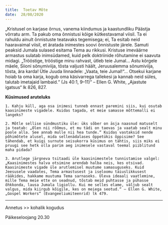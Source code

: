 ```yaml
---
title:  Toetav Mõte
date:  28/08/2020
---
```


„Kristusel on karjase õrnus, vanema kiindumus ja kaastundliku Päästja võrratu arm. Ta pakub oma õnnistusi kõige kütkestavamal viisil. Ta ei rahuldu ainult õnnistuste teatavaks tegemisega; ei, Ta esitab neid haaravaimal viisil, et äratada inimestes soovi õnnistuste järele. Samuti peaksid Jumala sulased esitama Tema au rikkusi. Kristuse imeväärne armastus sulatab inimsüdamed, kuid pelk doktriinide rõhutamine ei saavuta midagi. „Trööstige, trööstige minu rahvast, ütleb teie Jumal… Astu kõrgele mäele, Siioni sõnumiviija, tõsta valjusti häält, Jeruusalemma sõnumiviija, tõsta, ära karda! Ütle Juuda linnadele: „Vaata, teie Jumal!“… Otsekui karjane hoiab ta oma karja, kogub oma käsivarrega tallekesi ja kannab neid süles, talutab imetajaid lambaid.“ (Js 40:1, 9–11)“ – Ellen G. White, „Ajastute igatsus“ lk 826, 827.

**Küsimused aruteluks**

`1. Kahju küll, aga osa inimesi tunneb ennast paremini siis, kui osutab kaasinimeste vigadele. Kuidas tagada, et meie samasse mõttemalli ei langeks?`

`2. Mõtle sellise sündmustiku üle: üks sõber on äsja naasnud matuselt ja teatab: „Olen nii rõõmus, et mu tädi on taevas ja vaatab sealt minu poole alla. See annab mulle nii hea tunde.“ Kuidas vastaksid nende põhimõtete alusel, mida sellenädalases õppetükis õppisime? See tähendab, et kuigi surnute seisukorra küsimus on tähtis, siis miks ei pruugi see hetk olla parim aeg inimesele vastaval teemal piiblitund maha pidada?`

`3. Arutlege järgneva tsitaadi üle kaasinimestele tunnistamise valgel: „Kaasinimestes halva otsimine arendab halba neis, kes otsivad. Kaasinimeste vigade üle arutlemisel muutume samasuguseks. Kuid Jeesusele vaadates, Tema armastusest ja iseloomu täiuslikkusest rääkides, hakkame muutuma Tema sarnaseks. Üleva ideaali vaatlemine, mille Tema meie ette on seadnud, tõstab meid puhtasse ja pühasse õhkkonda, lausa Jumala ligiollu. Kui me selles elame, väljub sealt valgus, mida kiirgub kõigile, kes on meiega seotud.“ – Ellen G. White, „Gospel Workers“ (Evangeeliumiteenrid) lk 479.`

---

Annetus >> kohalik kogudus  

Päikeseloojang 20.30
